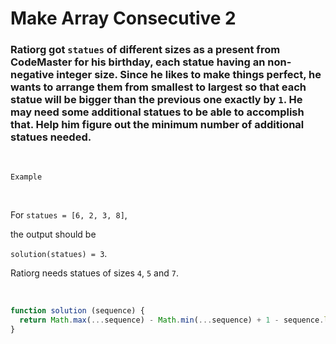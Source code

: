 # Make Array Consecutive 2

### Ratiorg got `statues` of different sizes as a present from CodeMaster for his birthday, each statue having an non-negative integer size. Since he likes to make things perfect, he wants to arrange them from smallest to largest so that each statue will be bigger than the previous one exactly by `1`. He may need some additional statues to be able to accomplish that. Help him figure out the minimum number of additional statues needed.

<br />

`Example`

<br />


For `statues = [6, 2, 3, 8]`,

the output should be

`solution(statues) = 3`.

Ratiorg needs statues of sizes `4`, `5` and `7`.


<br />

```javascript
function solution (sequence) {
  return Math.max(...sequence) - Math.min(...sequence) + 1 - sequence.length
}
```